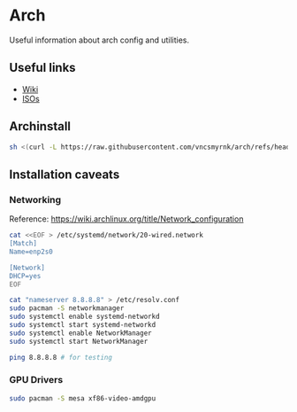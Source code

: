 # Arch

Useful information about arch config and utilities.

## Useful links

- [Wiki](https://wiki.archlinux.org/title/Main_page)
- [ISOs](https://archlinux.org/download/)

## Archinstall

```bash
sh <(curl -L https://raw.githubusercontent.com/vncsmyrnk/arch/refs/heads/main/install.sh)
```

## Installation caveats

### Networking

Reference: https://wiki.archlinux.org/title/Network_configuration

```bash
cat <<EOF > /etc/systemd/network/20-wired.network
[Match]
Name=enp2s0

[Network]
DHCP=yes
EOF
```

```bash
cat "nameserver 8.8.8.8" > /etc/resolv.conf
sudo pacman -S networkmanager
sudo systemctl enable systemd-networkd
sudo systemctl start systemd-networkd
sudo systemctl enable NetworkManager
sudo systemctl start NetworkManager
```

```bash
ping 8.8.8.8 # for testing
```

### GPU Drivers

```bash
sudo pacman -S mesa xf86-video-amdgpu
```
